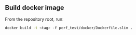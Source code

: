 ## Build docker image
From the repository root, run:
```sh
docker build -t <tag> -f perf_test/docker/Dockerfile.slim .
```
